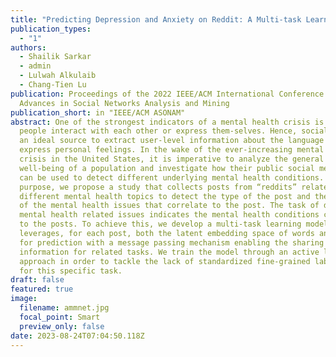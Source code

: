 ```yaml
---
title: "Predicting Depression and Anxiety on Reddit: A Multi-task Learning Approach"
publication_types:
  - "1"
authors:
  - Shailik Sarkar
  - admin
  - Lulwah Alkulaib
  - Chang-Tien Lu
publication: Proceedings of the 2022 IEEE/ACM International Conference on
  Advances in Social Networks Analysis and Mining
publication_short: in "IEEE/ACM ASONAM"
abstract: One of the strongest indicators of a mental health crisis is how
  people interact with each other or express them-selves. Hence, social media is
  an ideal source to extract user-level information about the language used to
  express personal feelings. In the wake of the ever-increasing mental health
  crisis in the United States, it is imperative to analyze the general
  well-being of a population and investigate how their public social media posts
  can be used to detect different underlying mental health conditions. For that
  purpose, we propose a study that collects posts from “reddits” related to
  different mental health topics to detect the type of the post and the nature
  of the mental health issues that correlate to the post. The task of detecting
  mental health related issues indicates the mental health conditions connected
  to the posts. To achieve this, we develop a multi-task learning model that
  leverages, for each post, both the latent embedding space of words and topics
  for prediction with a message passing mechanism enabling the sharing of
  information for related tasks. We train the model through an active learning
  approach in order to tackle the lack of standardized fine-grained label data
  for this specific task.
draft: false
featured: true
image:
  filename: ammnet.jpg
  focal_point: Smart
  preview_only: false
date: 2023-08-24T07:04:50.118Z
---
```

